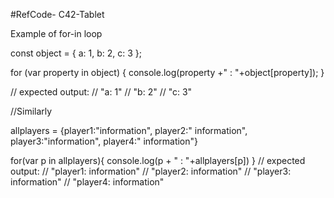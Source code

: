 #RefCode- C42-Tablet

Example of for-in loop

const object = { a: 1, b: 2, c: 3 };

for (var property in object) {
  console.log(property +" : "+object[property]);
}

// expected output:
// "a: 1"
// "b: 2"
// "c: 3"

//Similarly

allplayers = {player1:"information", player2:" information",
              player3:"information", player4:" information"}

for(var p in allplayers){
  console.log(p + " : "+allplayers[p])
}
// expected output:
// "player1: information"
// "player2: information"
// "player3: information"
// "player4: information"




